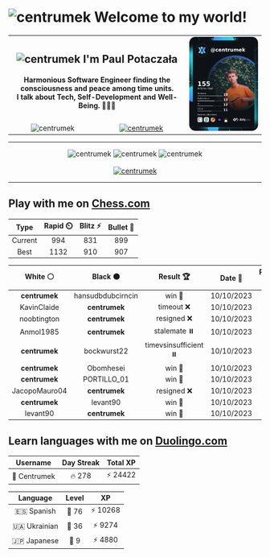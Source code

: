 <h1>
  <img
    src="https://emojis.slackmojis.com/emojis/images/1531849430/4246/blob-sunglasses.gif"
    width="30"
    alt="centrumek"
  />
  Welcome to my world!
</h1>

<table>
  <tbody>
    <tr>
      <td align="center" width="70%" colspan="2">
        <h2>
          <img
            src="https://raw.githubusercontent.com/MartinHeinz/MartinHeinz/master/wave.gif"
            width="30px"
            alt="centrumek"
          />
          I'm Paul Potaczała
        </h2>
        <h4>
          Harmonious Software Engineer finding the consciousness and peace among time units.
          <br/>
          I talk about Tech, Self-Development and Well-Being. 🌿🧘🚀
        </h4>
      </td>
      <td width="30%" rowspan="2">
        <a href="https://app.daily.dev/centrumek">
          <img
            src="./devcard.png"
            alt="centrumek"
          />
        </a>
      </td>
    </tr>
    <tr align="center">
      <td>
        <img
          src="https://komarev.com/ghpvc/?username=centrumek&label=visitors&color=0e75b6&style=flat"
          alt="centrumek"
        >
      </td>
      <td>
        <a href="https://stackoverflow.com/users/14496012/centrumek">
          <img
            src="https://stackoverflow.com/users/flair/14496012.png?theme=dark"
            alt="centrumek"
          >
        </a>
      </td>
    </tr>
  </tbody>
</table>

---
<div align="center">
  <img 
    src="https://github-readme-stats.vercel.app/api?username=centrumek&show_icons=true&count_private=true&theme=dark&hide_border=true&hide=issues,contribs&bg_color=00000000"
    alt="centrumek"
  />
  <img
    src="https://github-readme-stats.vercel.app/api/top-langs/?username=centrumek&layout=compact&hide_border=true&theme=dark&bg_color=00000000&langs_count=6&exclude_repo=air-statistic-app"
    alt="centrumek"
  />
  <img 
    src="https://github-readme-streak-stats.herokuapp.com?user=centrumek&theme=dark&hide_border=true&background=FFFFFF00"
    alt="centrumek"
  />
  <br/>
  <br/>
  <a href="https://www.buymeacoffee.com/centrumek">
    <img
      src="https://cdn.buymeacoffee.com/buttons/v2/default-orange.png"
      height="50"
      width="210"
      alt="centrumek"
    />
  </a>
</div>

---

## Play with me on [Chess.com](https://www.chess.com/member/centrumek)

<div align="center">
<!--START_SECTION:chessStats-->
<!-- Automatically generated with https://github.com/Balastrong/chess-stats-action -->

| Type | Rapid ⏲️ | Blitz ⚡ | Bullet 🔫 |
|:---:|:---:|:---:|:---:|
| Current | 994 | 831 | 899 |
| Best | 1132 | 910 | 907 |

| White ⚪ | Black ⚫ | Result 🏆 | Date 📅 | Position 🗺️ | Type 🕕 |
|:---:|:---:|:---:|:---:|:---:|:---:|
| **centrumek** | hansudbdubcirncin | win 🥇 | 10/10/2023 | <a href="http://www.ee.unb.ca/cgi-bin/tervo/fen.pl?select=2kr3r/R4ppp/2p5/1P1Pp3/2P4q/1Q1PB3/4BPPP/5RK1 b - -">Link</a> | Blitz |
| KavinClaide | **centrumek** | timeout ❌ | 10/10/2023 | <a href="http://www.ee.unb.ca/cgi-bin/tervo/fen.pl?select=8/8/1k3Q2/p1p4p/3p3P/1P6/PBP5/1K6 b - -">Link</a> | Bullet |
| noobtington | **centrumek** | resigned ❌ | 10/10/2023 | <a href="http://www.ee.unb.ca/cgi-bin/tervo/fen.pl?select=8/2p1Q2k/3r3p/5P2/8/1P5P/6PK/8 b - -">Link</a> | Blitz |
| Anmol1985 | **centrumek** | stalemate ⏸️ | 10/10/2023 | <a href="http://www.ee.unb.ca/cgi-bin/tervo/fen.pl?select=8/8/3b4/8/8/1k6/p7/K7 w - -">Link</a> | Blitz |
| **centrumek** | bockwurst22 | timevsinsufficient ⏸️ | 10/10/2023 | <a href="http://www.ee.unb.ca/cgi-bin/tervo/fen.pl?select=8/8/8/8/8/2K5/4k3/4r3 b - -">Link</a> | Blitz |
| **centrumek** | Obomhesei | win 🥇 | 10/10/2023 | <a href="http://www.ee.unb.ca/cgi-bin/tervo/fen.pl?select=8/4B2p/2p2p2/4pk2/p1P5/8/4BPPP/3K4 b - -">Link</a> | Blitz |
| **centrumek** | PORTILLO_01 | win 🥇 | 10/10/2023 | <a href="http://www.ee.unb.ca/cgi-bin/tervo/fen.pl?select=8/8/8/8/5k2/3KR3/8/8 b - -">Link</a> | Blitz |
| JacopoMauro04 | **centrumek** | resigned ❌ | 10/10/2023 | <a href="http://www.ee.unb.ca/cgi-bin/tervo/fen.pl?select=8/8/8/7Q/3PK3/8/2k3PP/8 b - -">Link</a> | Blitz |
| **centrumek** | levant90 | win 🥇 | 10/10/2023 | <a href="http://www.ee.unb.ca/cgi-bin/tervo/fen.pl?select=2R3k1/p3Q3/pN6/P7/6P1/7P/P6P/3K4 b - -">Link</a> | Blitz |
| levant90 | **centrumek** | win 🥇 | 10/10/2023 | <a href="http://www.ee.unb.ca/cgi-bin/tervo/fen.pl?select=8/2p1k3/1p3b2/p2K4/P7/8/8/2r4q w - -">Link</a> | Blitz |

<!--END_SECTION:chessStats-->
</div>

## Learn languages with me on [Duolingo.com](https://www.duolingo.com/profile/Centrumek)

<div align="center">
<!--START_SECTION:duolingoStats-->
<!-- Automatically generated with https://github.com/centrumek/duolingo-readme-stats-->

| Username | Day Streak | Total XP |
|:---:|:---:|:---:|
| 👤 Centrumek | 🔥 278 | ⚡ 24422 |

| Language | Level | XP |
|:---:|:---:|:---:|
| 🇪🇸 Spanish | 👑 76 | ⚡ 10268 |
| 🇺🇦 Ukrainian | 👑 36 | ⚡ 9274 |
| 🇯🇵 Japanese | 👑 9 | ⚡ 4880 |

<!--END_SECTION:duolingoStats-->
</div>
<!--
**centrumek/centrumek** is a ✨ _special_ ✨ repository because its `README.md` (this file) appears on your GitHub profile.

Here are some ideas to get you started:

- 🔭 I’m currently working on ...
- 🌱 I’m currently learning ...
- 👯 I’m looking to collaborate on ...
- 🤔 I’m looking for help with ...
- 💬 Ask me about ...
- 📫 How to reach me: ...
- 😄 Pronouns: ...
- ⚡ Fun fact: ...
-->
